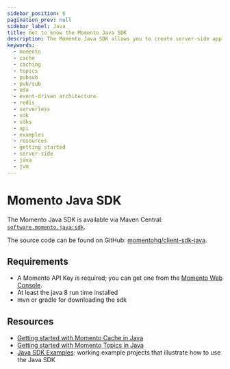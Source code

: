```yaml
---
sidebar_position: 6
pagination_prev: null
sidebar_label: Java
title: Get to know the Momento Java SDK
description: The Momento Java SDK allows you to create server-side applications, and take advantage of Momento's caching and pub-sub features. Find resources and examples here!
keywords:
  - momento
  - cache
  - caching
  - topics
  - pubsub
  - pub/sub
  - eda
  - event-driven architecture
  - redis
  - serverless
  - sdk
  - sdks
  - api
  - examples
  - resources
  - getting started
  - server-side
  - java
  - jvm
---
```


# Momento Java SDK

The Momento Java SDK is available via Maven Central: [`software.momento.java:sdk`](https://central.sonatype.com/artifact/software.momento.java/sdk).

The source code can be found on GitHub: [momentohq/client-sdk-java](https://github.com/momentohq/client-sdk-java).

## Requirements

- A Momento API Key is required; you can get one from the [Momento Web Console](https://console.gomomento.com/).
- At least the java 8 run time installed
- mvn or gradle for downloading the sdk

## Resources

- [Getting started with Momento Cache in Java](./cache.mdx)
- [Getting started with Momento Topics in Java](./topics.mdx)
- [Java SDK Examples](https://github.com/momentohq/client-sdk-java/blob/main/examples/README.md): working example projects that illustrate how to use the Java SDK
